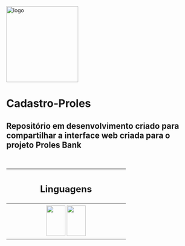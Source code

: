 <img src="https://github.com/emersonianb/Proles-Bank/blob/f6c50064ed9849129fbf6f7d677d0c4182e1c645/p__1_-removebg-preview.png" alt="logo" width=190 height=200>

# Cadastro-Proles

<p> <h2> Repositório em desenvolvimento criado para compartilhar a interface web criada para o projeto Proles Bank </h2> </p> <br>

<table align="center">
  <tr>
    <th width=300> <h2> Linguagens </h2> </th>
  </tr>
  <tr>
    <th width=300>
      <img src="https://cdn.jsdelivr.net/gh/devicons/devicon/icons/html5/html5-original.svg" width=50 height=80 />
      <img src="https://cdn.jsdelivr.net/gh/devicons/devicon/icons/css3/css3-original.svg" width=50 height=80 />
    </th>
  </tr>

</table>
